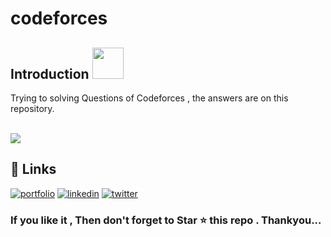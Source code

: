 # codeforces
<h2> Introduction  <img src='https://1.bp.blogspot.com/-5hsiC-tBawc/X0aMktdnpfI/AAAAAAAAWPg/-9XftfpmEXQSEQPL5XicrbBJGpnavZTgwCLcBGAsYHQ/s370/cut-%2Blove-gif%2B%2B%252819%2529.gif' width='50px' height='50px'>  </h2>

<p> Trying to solving Questions of Codeforces , the answers are on this repository. </p>
  <br>
  <img src='https://camo.githubusercontent.com/708669c19f5660b1b1c1e14846cece7ecd27363da159841d3abbbc8e88fbb986/68747470733a2f2f6173736574732e636f6465666f726365732e636f6d2f75736572732f6b6775736576612f636f6d6d656e74732f63662e706e67'>
  
## 🔗 Links
[![portfolio](https://img.shields.io/badge/my_portfolio-000?style=for-the-badge&logo=ko-fi&logoColor=white)](https://meeta.dns.army/)
[![linkedin](https://img.shields.io/badge/linkedin-0A66C2?style=for-the-badge&logo=linkedin&logoColor=white)](https://www.linkedin.com/in/meeta-haldar-601b41203/?locale=en_US)
[![twitter](https://img.shields.io/badge/twitter-1DA1F2?style=for-the-badge&logo=twitter&logoColor=white)](https://twitter.com/Meeta_boss)

  
  <h3> If you like it , Then don't forget to Star ⭐ this repo . Thankyou... </h3>
